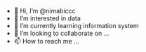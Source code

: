 - 👋 Hi, I’m @nimabiccc
- 👀 I’m interested in data
- 🌱 I’m currently learning information system
- 💞️ I’m looking to collaborate on ...
- 📫 How to reach me ...

<!---
nimabiccc/nimabiccc is a ✨ special ✨ repository because its `README.md` (this file) appears on your GitHub profile.
You can click the Preview link to take a look at your changes.
--->


